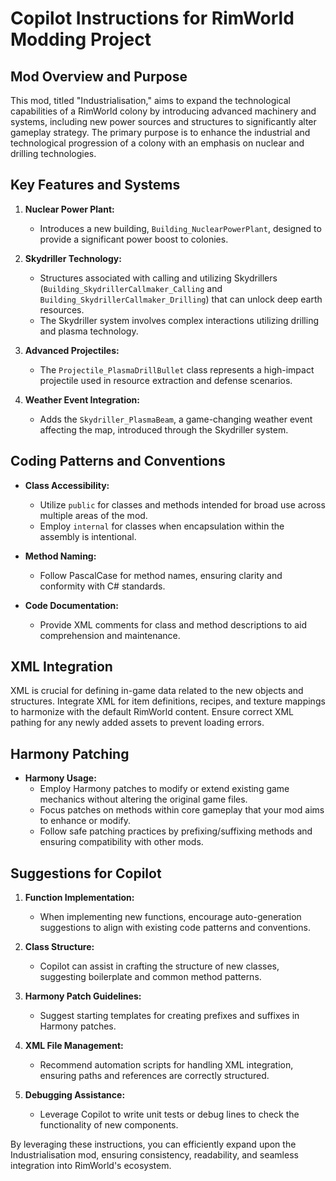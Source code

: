 # Copilot Instructions for RimWorld Modding Project

## Mod Overview and Purpose
This mod, titled "Industrialisation," aims to expand the technological capabilities of a RimWorld colony by introducing advanced machinery and systems, including new power sources and structures to significantly alter gameplay strategy. The primary purpose is to enhance the industrial and technological progression of a colony with an emphasis on nuclear and drilling technologies.

## Key Features and Systems
1. **Nuclear Power Plant:**
   - Introduces a new building, `Building_NuclearPowerPlant`, designed to provide a significant power boost to colonies.
   
2. **Skydriller Technology:**
   - Structures associated with calling and utilizing Skydrillers (`Building_SkydrillerCallmaker_Calling` and `Building_SkydrillerCallmaker_Drilling`) that can unlock deep earth resources.
   - The Skydriller system involves complex interactions utilizing drilling and plasma technology.
   
3. **Advanced Projectiles:**
   - The `Projectile_PlasmaDrillBullet` class represents a high-impact projectile used in resource extraction and defense scenarios.
   
4. **Weather Event Integration:**
   - Adds the `Skydriller_PlasmaBeam`, a game-changing weather event affecting the map, introduced through the Skydriller system.

## Coding Patterns and Conventions

- **Class Accessibility:**
  - Utilize `public` for classes and methods intended for broad use across multiple areas of the mod.
  - Employ `internal` for classes when encapsulation within the assembly is intentional.

- **Method Naming:**
  - Follow PascalCase for method names, ensuring clarity and conformity with C# standards.

- **Code Documentation:**
  - Provide XML comments for class and method descriptions to aid comprehension and maintenance.

## XML Integration
XML is crucial for defining in-game data related to the new objects and structures. Integrate XML for item definitions, recipes, and texture mappings to harmonize with the default RimWorld content. Ensure correct XML pathing for any newly added assets to prevent loading errors.

## Harmony Patching
- **Harmony Usage:**
  - Employ Harmony patches to modify or extend existing game mechanics without altering the original game files.
  - Focus patches on methods within core gameplay that your mod aims to enhance or modify.
  - Follow safe patching practices by prefixing/suffixing methods and ensuring compatibility with other mods.

## Suggestions for Copilot

1. **Function Implementation:**
   - When implementing new functions, encourage auto-generation suggestions to align with existing code patterns and conventions.
   
2. **Class Structure:**
   - Copilot can assist in crafting the structure of new classes, suggesting boilerplate and common method patterns.

3. **Harmony Patch Guidelines:**
   - Suggest starting templates for creating prefixes and suffixes in Harmony patches.
   
4. **XML File Management:**
   - Recommend automation scripts for handling XML integration, ensuring paths and references are correctly structured.

5. **Debugging Assistance:**
   - Leverage Copilot to write unit tests or debug lines to check the functionality of new components.

By leveraging these instructions, you can efficiently expand upon the Industrialisation mod, ensuring consistency, readability, and seamless integration into RimWorld's ecosystem.

